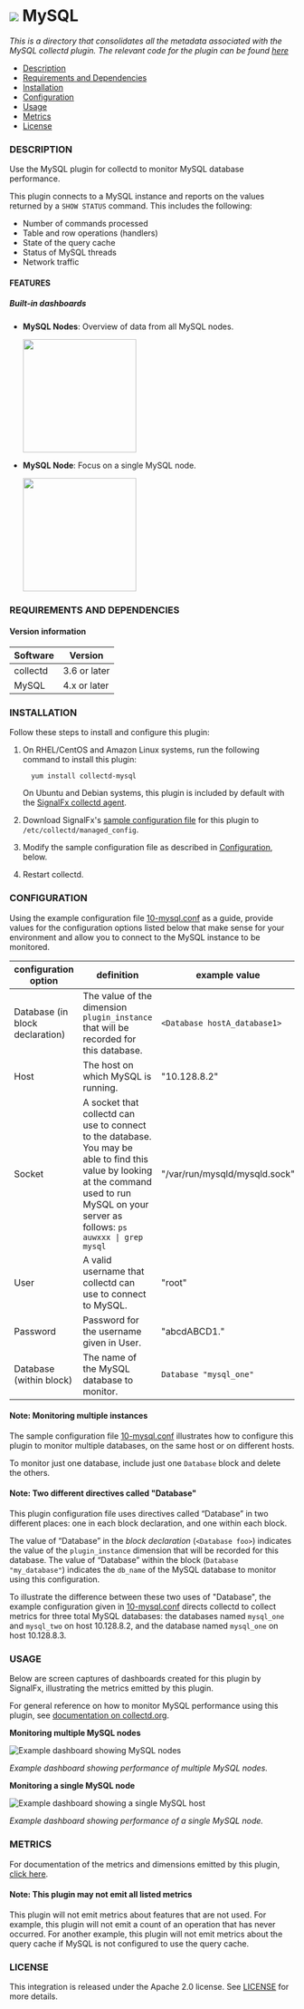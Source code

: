 # ![](./img/integrations_mysql.png) MySQL

_This is a directory that consolidates all the metadata associated with the MySQL collectd plugin. The relevant code for the plugin can be found [here](https://github.com/signalfx/collectd/blob/master/src/mysql.c)_

- [Description](#description)
- [Requirements and Dependencies](#requirements-and-dependencies)
- [Installation](#installation)
- [Configuration](#configuration)
- [Usage](#usage)
- [Metrics](#metrics)
- [License](#license)

### DESCRIPTION

Use the MySQL plugin for collectd to monitor MySQL database performance.

This plugin connects to a MySQL instance and reports on the values returned by a `SHOW STATUS` command. This includes the following:

  - Number of commands processed
  - Table and row operations (handlers)
  - State of the query cache
  - Status of MySQL threads
  - Network traffic

#### FEATURES

##### Built-in dashboards

- **MySQL Nodes**: Overview of data from all MySQL nodes.

  [<img src='./img/dashboard_mysql_nodes.png' width=200px>](./img/dashboard_mysql_nodes.png)

- **MySQL Node**: Focus on a single MySQL node.

  [<img src='./img/dashboard_mysql_node.png' width=200px>](./img/dashboard_mysql_node.png)  

### REQUIREMENTS AND DEPENDENCIES

#### Version information

| Software  | Version        |
|-----------|----------------|
| collectd  |  3.6 or later  |
| MySQL     |  4.x or later  |

### INSTALLATION

Follow these steps to install and configure this plugin:

1. On RHEL/CentOS and Amazon Linux systems, run the following command to install this plugin:

         yum install collectd-mysql
         
   On Ubuntu and Debian systems, this plugin is included by default with the [SignalFx collectd agent](https://github.com/signalfx/integrations/tree/master/collectd)[](sfx_link:sfxcollectd). 

1. Download SignalFx's [sample configuration file](https://github.com/signalfx/integrations/tree/master/collectd-mysql/10-mysql.conf) for this plugin to `/etc/collectd/managed_config`.

1. Modify the sample configuration file as described in [Configuration](#configuration), below.

1. Restart collectd.

### CONFIGURATION

Using the example configuration file [10-mysql.conf](https://github.com/signalfx/integrations/tree/master/collectd-mysql/10-mysql.conf) as a guide, provide values for the configuration options listed below that make sense for your environment and allow you to connect to the MySQL instance to be monitored.

| configuration option | definition | example value |
| ---------------------|------------|---------------|
| Database (in block declaration) | The value of the dimension `plugin_instance` that will be recorded for this database. | `<Database hostA_database1>` |
| Host  | The host on which MySQL is running. | "10.128.8.2" |
| Socket | A socket that collectd can use to connect to the database. You may be able to find this value by looking at the command used to run MySQL on your server as follows: <code>ps auwxxx &#124; grep mysql<code> | "/var/run/mysqld/mysqld.sock" |
| User | A valid username that collectd can use to connect to MySQL. | "root"
| Password | Password for the username given in User. | "abcdABCD1." |
| Database (within block) | The name of the MySQL database to monitor. | `Database "mysql_one"`|

#### Note: Monitoring multiple instances
The sample configuration file [10-mysql.conf](https://github.com/signalfx/integrations/tree/master/collectd-mysql/10-mysql.conf) illustrates how to configure this plugin to monitor multiple databases, on the same host or on different hosts.

To monitor just one database, include just one `Database` block and delete the others.

#### Note: Two different directives called "Database"
This plugin configuration file uses directives called “Database” in two different places: one in each block declaration, and one within each block.

The value of “Database” in the _block declaration_ (`<Database foo>`) indicates the value of the  `plugin_instance` dimension that will be recorded for this database. The value of “Database” within the block (`Database "my_database"`) indicates the `db_name` of the MySQL database to monitor using this configuration.

To illustrate the difference between these two uses of "Database", the example configuration given in [10-mysql.conf](https://github.com/signalfx/integrations/tree/master/collectd-mysql/10-mysql.conf) directs collectd to collect metrics for three total MySQL databases: the databases named `mysql_one` and `mysql_two` on host 10.128.8.2, and the database named `mysql_one` on host 10.128.8.3.

### USAGE

Below are screen captures of dashboards created for this plugin by SignalFx, illustrating the metrics emitted by this plugin. 

For general reference on how to monitor MySQL performance using this plugin, see [documentation on collectd.org](https://collectd.org/wiki/index.php/Plugin:MySQL).

**Monitoring multiple MySQL nodes**

![Example dashboard showing MySQL nodes](././img/MySQL_nodes_dashboard.png)

*Example dashboard showing performance of multiple MySQL nodes.*

**Monitoring a single MySQL node**

![Example dashboard showing a single MySQL host](././img/MySQL_node_dashboard.png)

*Example dashboard showing performance of a single MySQL node.*

### METRICS

For documentation of the metrics and dimensions emitted by this plugin, [click here](././docs).

#### Note: This plugin may not emit all listed metrics

This plugin will not emit metrics about features that are not used. For example, this plugin will not emit a count of an operation that has never occurred. For another example, this plugin will not emit metrics about the query cache if MySQL is not configured to use the query cache.

### LICENSE

This integration is released under the Apache 2.0 license. See [LICENSE](./LICENSE) for more details.
